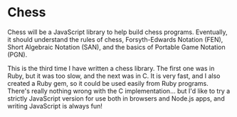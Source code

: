 Chess
=====

Chess will be a JavaScript library to help build chess programs.  Eventually, it should understand
the rules of chess, Forsyth-Edwards Notation (FEN), Short Algebraic Notation (SAN), and the basics
of Portable Game Notation (PGN).

 This is the third time I have written a chess library.  The first one was in Ruby, but it was too
 slow, and the next was in C.  It is very fast, and I also created a Ruby gem, so it could be used
 easily from Ruby programs.  There's really nothing wrong with the C implementation... but I'd like
 to try a strictly JavaScript version for use both in browsers and Node.js apps, and writing
 JavaScript is always fun!
